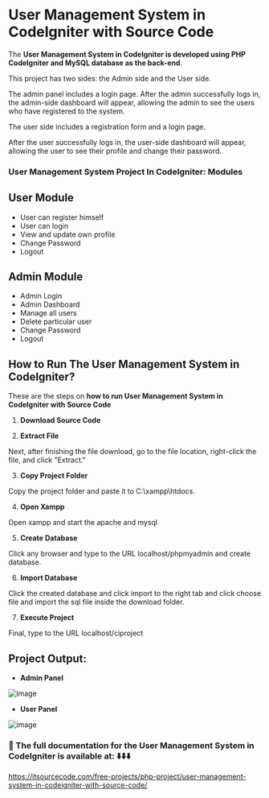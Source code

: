 # User Management System in CodeIgniter with Source Code

The **User Management System in CodeIgniter is developed using PHP CodeIgniter and MySQL database as the back-end**. 

This project has two sides: the Admin side and the User side.

The admin panel includes a login page. After the admin successfully logs in, the admin-side dashboard will appear, allowing the admin to see the users who have registered to the system.

The user side includes a registration form and a login page. 

After the user successfully logs in, the user-side dashboard will appear, allowing the user to see their profile and change their password.

### User Management System Project In CodeIgniter: Modules

## User Module

* User can register himself
* User can login
* View and update own profile
* Change Password
* Logout

## Admin Module

* Admin Login
* Admin Dashboard
* Manage all users
* Delete particular user
* Change Password
* Logout

## How to Run The User Management System in CodeIgniter? 

These are the steps on **how to run User Management System in CodeIgniter with Source Code**

1. **Download Source Code**

2. **Extract File**

Next, after finishing the file download, go to the file location, right-click the file, and click "Extract."

3. **Copy Project Folder**

Copy the project folder and paste it to C:\xampp\htdocs.

4. **Open Xampp**

Open xampp and start the apache and mysql

5. **Create Database**

Click any browser and type to the URL localhost/phpmyadmin and create database.

6. **Import Database**

Click the created database and click import to the right tab and click choose file and import the sql file inside the download folder.

7. **Execute Project**

Final, type to the URL localhost/ciproject

## Project Output:

* **Admin Panel**

![image](https://github.com/user-attachments/assets/aefa808a-becb-4f06-9eb1-4b0213023ff0)

* **User Panel**

![image](https://github.com/user-attachments/assets/b687249b-ff3b-4eaf-acfd-050dcd31a7af)

### 📌 The full documentation for the User Management System in CodeIgniter is available at: ⬇️⬇️⬇️

https://itsourcecode.com/free-projects/php-project/user-management-system-in-codeigniter-with-source-code/






